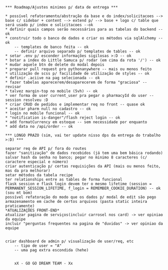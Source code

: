 
    
    *** Roadmap/Ajustes minimos p/ data de entrega ***
    
    * possível refatoramento/abstração da base e do index/solicitacoes --> base c/ sidebar + content --> extend p/ --> base + logo c/ table que será usado p/ index e solicitacoes --ok
    * definir quais campos serão necessários para as tabelas do backend -- ok
    * construir todo o banco de dados e criar os métodos via sqlAlchemy -- ok
        -- templates de banco feita -- ok
        -- definir arquivo separado p/ templates de tables -- ok
    * setar .env p/ esconder informações sigilosas >:D -- ok
    * botar a index do Little Samuca p/ rodar (em cima da rota '/') -- ok
    * mudar aquele btn de delete do modal depois
    * preparar pull request pro pythonanywhere -- mais ou menos feito
    * utilização de scss p/ facilidade de utilização de styles -- ok
    * definir .aciive na pag selecionada -- ok
    * fazer tabelas aparecerem/desaparecerem de forma "graciosa" -- revisar
    * talvez margin-top no mobile (5vh) -- ok
    * ver forma de user current_user pra pegar o pharmacyId do user -- session resolveu :D
    * criar CRUD de pedidos e implementar req no front -- quase ok
    * aceitar pharm null no cadastro -- ok
    * login no mobile funcional -- ok
    * "notification is-danger"/flash reject login -- ok
    * add formatCurrency em estoque -- sem necessidade por enquanto
    * add data no /api/order -- ok

    *** LONGO PRAZO (sim, vai ter update nisso dps da entrega do trabalho >:D) ***
    
    separar req de API p/ fora do routes
    fazer "sanitização" de dados recebidos (já tem uma bem básica rodando)
    salvar hash da senha no banco; pegar no minimo 8 caracteres (c/ caractere especial e número)
    criar autenticação p/ certas requisições da API (mais ou menos feito, mas da pra melhorar)
    setar métodos da tabela recipe 
    ter relationships entre as tables de forma funcional
    flask session e flask login devem ter o mesmo lifetime (session = PERMANENT_SESSION_LIFETIME, f_login = REMEMBER_COOKIE_DURATION) -- ok (sou mt bom)
    possível refatoração do modo que os dados p/ modal de edit são pego
    armazenamento em cache de certos arquivos (pasta static inteira praticamente)
    *ATUALIZAÇÕES FRONT-END*
    atualizar pagina de serviços(incluir carrosel nos card) -> ver opiniao da equipe
    incluir "perguntas frequentes na pagina de "duvidas" -> ver opiniao da equipe
    

    criar dashboard de admin p/ visualização de user/req, etc
        -- tipo de user = "A"
        -- uma pag extra escondida (hehe)
        
        
        xX - GO GO DREAM TEAM - Xx

